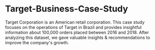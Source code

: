 # Target-Business-Case-Study
 Target Corporation is an American retail corporation. This case study focuses on the operations of Target in Brazil and provides insightful information about 100,000 orders placed between 2016 and 2018. After analyzing this dataset, we gave valuable insights & recommendations to improve the company's growth.
